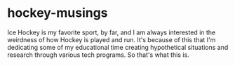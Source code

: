 # hockey-musings

Ice Hockey is my favorite sport, by far, and I am always interested in the weirdness 
of how Hockey is played and run. It's because of this that I'm dedicating some of my
educational time creating hypothetical situations and research through various tech programs.
So that's what this is.
